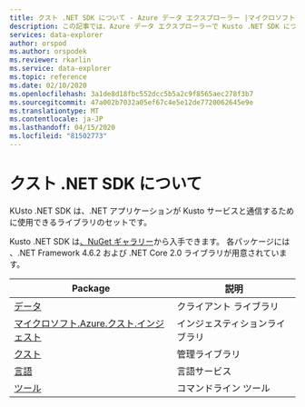 ```yaml
---
title: クスト .NET SDK について - Azure データ エクスプローラー |マイクロソフトドキュメント
description: この記事では、Azure データ エクスプローラーで Kusto .NET SDK について説明します。
services: data-explorer
author: orspod
ms.author: orspodek
ms.reviewer: rkarlin
ms.service: data-explorer
ms.topic: reference
ms.date: 02/10/2020
ms.openlocfilehash: 3a1de8d18fbc552dcc5b5a2c9f8565aec278f3b7
ms.sourcegitcommit: 47a002b7032a05ef67c4e5e12de7720062645e9e
ms.translationtype: MT
ms.contentlocale: ja-JP
ms.lasthandoff: 04/15/2020
ms.locfileid: "81502773"
---
```

# <a name="about-kusto-net-sdk"></a>クスト .NET SDK について

KUsto .NET SDK は、.NET アプリケーションが Kusto サービスと通信するために使用できるライブラリのセットです。

Kusto .NET SDK は[、NuGet ギャラリー](https://www.nuget.org/)から入手できます。
各パッケージには 、.NET Framework 4.6.2 および .NET Core 2.0 ライブラリが用意されています。

|Package                                                                                             |説明        |
|----------------------------------------------------------------------------------------------------|-------------------|
|[データ](https://www.nuget.org/packages/Microsoft.Azure.Kusto.Data/)            |クライアント ライブラリ     |
|[マイクロソフト.Azure.クスト.インジェスト](https://www.nuget.org/packages/Microsoft.Azure.Kusto.Ingest/)        |インジェスティションライブラリ  |
|[クスト](https://www.nuget.org/packages/Microsoft.Azure.Management.Kusto/)|管理ライブラリ |
|[言語](https://www.nuget.org/packages/Microsoft.Azure.Kusto.Language/)    |言語サービス   |
|[ツール](https://www.nuget.org/packages/Microsoft.Azure.Kusto.Tools/)          |コマンドライン ツール |

